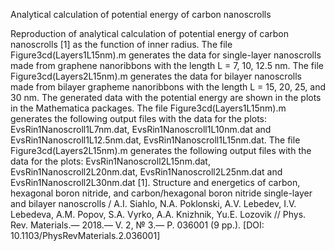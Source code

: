 Analytical calculation of potential energy of carbon nanoscrolls

Reproduction of analytical calculation of potential energy of carbon nanoscrolls [1] as the function of inner radius. 
The file Figure3cd(Layers1L15nm).m  generates the data for single-layer nanoscrolls made from graphene nanoribbons with the length L = 7, 10, 12.5 nm. The file Figure3cd(Layers2L15nm).m  generates the data for bilayer nanoscrolls made from bilayer grapheme nanoribbons with the length L = 15, 20, 25, and 30 nm. 
The generated  data with the potential energy are shown in the plots in the Mathematica packages. 
The file Figure3cd(Layers1L15nm).m generates the following output files with the data for the plots:
EvsRin1Nanoscroll1L7nm.dat, EvsRin1Nanoscroll1L10nm.dat and EvsRin1Nanoscroll1L12.5nm.dat, EvsRin1Nanoscroll1L15nm.dat.
The file Figure3cd(Layers2L15nm).m generates the following output files with the data for the plots: EvsRin1Nanoscroll2L15nm.dat, EvsRin1Nanoscroll2L20nm.dat, EvsRin1Nanoscroll2L25nm.dat and EvsRin1Nanoscroll2L30nm.dat
[1]. Structure and energetics of carbon, hexagonal boron nitride, and carbon/hexagonal boron nitride single-layer and bilayer nanoscrolls / A.I. Siahlo, N.A. Poklonski, A.V. Lebedev, I.V. Lebedeva, A.M. Popov, S.A. Vyrko, A.A. Knizhnik, Yu.E. Lozovik // Phys. Rev. Materials.— 2018.— V. 2, № 3.— P. 036001 (9 pp.). [DOI: 10.1103/PhysRevMaterials.2.036001]
